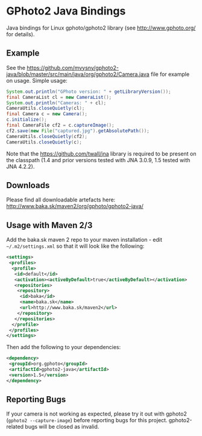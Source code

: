 # GPhoto2 Java Bindings

Java bindings for Linux gphoto/gphoto2 library (see http://www.gphoto.org/ for details).

## Example

See the https://github.com/mvysny/gphoto2-java/blob/master/src/main/java/org/gphoto2/Camera.java file for example on usage. Simple usage:

```java
System.out.println("GPhoto version: " + getLibraryVersion());
final CameraList cl = new CameraList();
System.out.println("Cameras: " + cl);
CameraUtils.closeQuietly(cl);
final Camera c = new Camera();
c.initialize();
final CameraFile cf2 = c.captureImage();
cf2.save(new File("captured.jpg").getAbsolutePath());
CameraUtils.closeQuietly(cf2);
CameraUtils.closeQuietly(c);
```

Note that the https://github.com/twall/jna library is required to be present on the classpath (1.4 and prior versions tested with JNA 3.0.9, 1.5 tested with JNA 4.2.2).

## Downloads

Please find all downloadable artefacts here: http://www.baka.sk/maven2/org/gphoto/gphoto2-java/

## Usage with Maven 2/3

Add the baka.sk maven 2 repo to your maven installation - edit `~/.m2/settings.xml` so that it will look like the following:

```xml
<settings>
 <profiles>
  <profile>
   <id>default</id>
   <activation><activeByDefault>true</activeByDefault></activation>
   <repositories>
    <repository>
     <id>baka</id>
     <name>baka.sk</name>
     <url>http://www.baka.sk/maven2</url>
    </repository>
   </repositories>
  </profile>
 </profiles>
</settings>
```

Then add the following to your dependencies:

```xml
<dependency>
 <groupId>org.gphoto</groupId>
 <artifactId>gphoto2-java</artifactId>
 <version>1.5</version>
</dependency>
```

## Reporting Bugs

If your camera is not working as expected, please try it out with gphoto2 (`gphoto2 --capture-image`) before reporting bugs for this project. gphoto2-related bugs will be closed as invalid.

